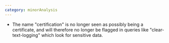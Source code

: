 ```yaml
---
category: minorAnalysis
---
```

* The name "certification" is no longer seen as possibly being a certificate, and will therefore no longer be flagged in queries like "clear-text-logging" which look for sensitive data.
